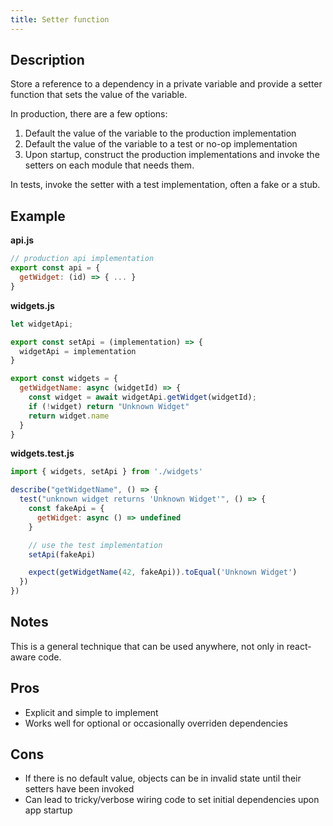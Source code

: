 ```yaml
---
title: Setter function
---
```


## Description

Store a reference to a dependency in a private variable and provide a setter function that sets the value of the variable.

In production, there are a few options:

1. Default the value of the variable to the production implementation
1. Default the value of the variable to a test or no-op implementation
1. Upon startup, construct the production implementations and invoke the setters on each module that needs them.

In tests, invoke the setter with a test implementation, often a fake or a stub.

## Example

**api.js**

```js
// production api implementation
export const api = {
  getWidget: (id) => { ... }
}
```

**widgets.js**
```js
let widgetApi;

export const setApi = (implementation) => {
  widgetApi = implementation
}

export const widgets = {
  getWidgetName: async (widgetId) => {
    const widget = await widgetApi.getWidget(widgetId);
    if (!widget) return "Unknown Widget"
    return widget.name
  }
}

```

**widgets.test.js**
```js
import { widgets, setApi } from './widgets'

describe("getWidgetName", () => {
  test("unknown widget returns 'Unknown Widget'", () => {
    const fakeApi = {
      getWidget: async () => undefined
    }

    // use the test implementation
    setApi(fakeApi)

    expect(getWidgetName(42, fakeApi)).toEqual('Unknown Widget')
  })
})
```

## Notes

This is a general technique that can be used anywhere, not only in react-aware code.

## Pros

- Explicit and simple to implement
- Works well for optional or occasionally overriden dependencies

## Cons

- If there is no default value, objects can be in invalid state until their setters have been invoked
- Can lead to tricky/verbose wiring code to set initial dependencies upon app startup

